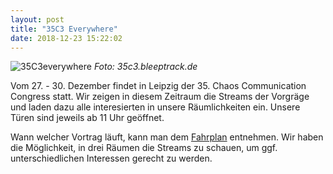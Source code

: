 ```yaml
---
layout: post
title: "35C3 Everywhere"
date: 2018-12-23 15:22:02
---
```

![35C3everywhere](/media/2018-11-23/35c3-everywhere.png)
*Foto: 35c3.bleeptrack.de*

Vom 27. - 30. Dezember findet in Leipzig der 35. Chaos Communication Congress statt. Wir zeigen in diesem Zeitraum die Streams der Vorgräge und laden dazu alle interesierten in unsere Räumlichkeiten ein. Unsere Türen sind jeweils ab 11 Uhr geöffnet.

Wann welcher Vortrag läuft, kann man dem [Fahrplan](https://fahrplan.events.ccc.de/congress/2018/Fahrplan) entnehmen. Wir haben die Möglichkeit, in drei Räumen die Streams zu schauen, um ggf. unterschiedlichen Interessen gerecht zu werden.